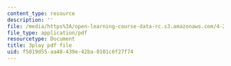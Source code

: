 ```yaml
---
content_type: resource
description: ''
file: /media/https%3A/open-learning-course-data-rc.s3.amazonaws.com/4-241j-theory-of-city-form-spring-2013/f5019d55aa48439e42ba0101c6f27f74_X1F6a1FWirM.pdf
file_type: application/pdf
resourcetype: Document
title: 3play pdf file
uid: f5019d55-aa48-439e-42ba-0101c6f27f74
---
```

